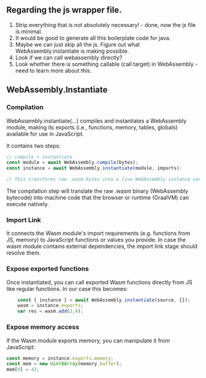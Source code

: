 ## Regarding the js wrapper file.

1. Strip everything that is not absolutely necessary! - done, now the js file is minimal.
2. It would be good to generate all this boilerplate code for java.
3. Maybe we can just skip all the js. Figure out what WebAssembly.instantiate is making possible.
4. Look if we can call webassembly directly?
5. Look whether there is something callable (call target) in WebAssembly - need to learn more about this.

## WebAssembly.Instantiate

### Compilation

WebAssembly.instantiate(...) compiles and instantiates a WebAssembly module, making its exports (i.e., functions, memory, tables, globals) available for use in JavaScript.

It contains two steps: 

```js
// compile + instantiate
const module = await WebAssembly.compile(bytes);
const instance = await WebAssembly.instantiate(module, imports);

// This transforms raw .wasm bytes into a live WebAssembly instance you can call from JS.
```

The compilation step will translate the raw .wasm binary (WebAssembly bytecode) into machine code that the browser or runtime (GraalVM) can execute natively.

### Import Link

It connects the Wasm module's import requirements (e.g. functions from JS, memory) to JavaScript functions or values you provide. In case the wasm module contains external dependencies, the import link stage should resolve them.

### Expose exported functions

Once instantiated, you can call exported Wasm functions directly from JS like regular functions. In our case this becomes:

```js
    const { instance } = await WebAssembly.instantiate(source, {});
    wasm = instance.exports;
    var res = wasm.add(3,4);
```

### Expose memory access

If the Wasm module exports memory, you can manipulate it from JavaScript:

```js
const memory = instance.exports.memory;
const mem = new Uint8Array(memory.buffer);
mem[0] = 42;
```